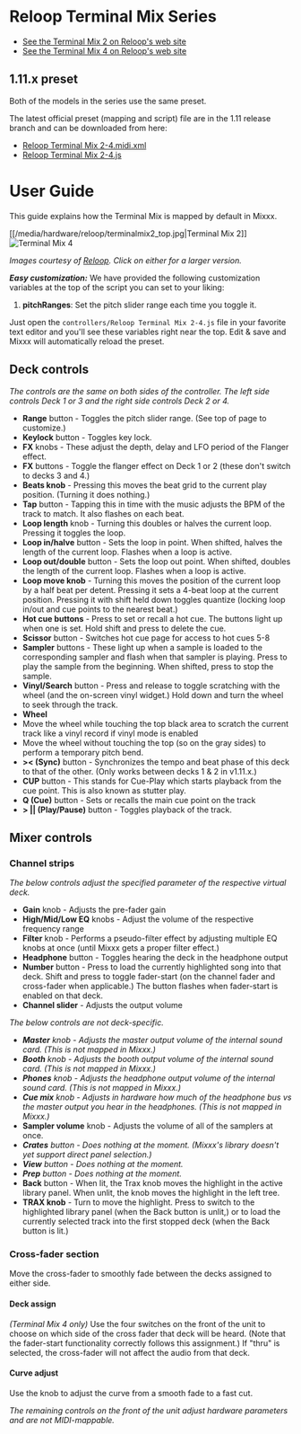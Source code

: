 # Reloop Terminal Mix Series

  - [See the Terminal Mix 2 on Reloop's web
    site](http://www.reloop.com/reloop-terminal-mix-2)
  - [See the Terminal Mix 4 on Reloop's web
    site](http://www.reloop.com/reloop-terminal-mix-4)

## 1.11.x preset

Both of the models in the series use the same preset.

The latest official preset (mapping and script) file are in the 1.11
release branch and can be downloaded from here:

  - [Reloop Terminal
    Mix 2-4.midi.xml](http://bazaar.launchpad.net/~mixxxdevelopers/mixxx/release-1.11.x/download/head:/reloopterminalmix4.m-20120608214706-htezt5mx6gyjoiav-1/Reloop%20Terminal%20Mix%202-4.midi.xml)
  - [Reloop Terminal
    Mix 2-4.js](http://bazaar.launchpad.net/~mixxxdevelopers/mixxx/release-1.11.x/download/head:/reloopterminalmix4.j-20120608214709-j23k072oly9sgz8s-1/Reloop%20Terminal%20Mix%202-4.js)

# User Guide

This guide explains how the Terminal Mix is mapped by default in Mixxx.

[[/media/hardware/reloop/terminalmix2_top.jpg|Terminal Mix 2]] ![Terminal Mix
4](/hardware/reloop/terminalmix4_top.jpg)

*Images courtesy of [Reloop](http://www.reloop.com/). Click on either
for a larger version.*

***Easy customization:*** We have provided the following customization
variables at the top of the script you can set to your liking:

1.  **pitchRanges**: Set the pitch slider range each time you toggle it.

Just open the `controllers/Reloop Terminal Mix 2-4.js` file in your
favorite text editor and you'll see these variables right near the top.
Edit & save and Mixxx will automatically reload the preset.

## Deck controls

*The controls are the same on both sides of the controller. The left
side controls Deck 1 or 3 and the right side controls Deck 2 or 4.*

  - **Range** button - Toggles the pitch slider range. (See top of page
    to customize.)
  - **Keylock** button - Toggles key lock.
  - **FX** knobs - These adjust the depth, delay and LFO period of the
    Flanger effect.
  - **FX** buttons - Toggle the flanger effect on Deck 1 or 2 (these
    don't switch to decks 3 and 4.)
  - **Beats knob** - Pressing this moves the beat grid to the current
    play position. (Turning it does nothing.)
  - **Tap** button - Tapping this in time with the music adjusts the BPM
    of the track to match. It also flashes on each beat.
  - **Loop length** knob - Turning this doubles or halves the current
    loop. Pressing it toggles the loop.
  - **Loop in/halve** button - Sets the loop in point. When shifted,
    halves the length of the current loop. Flashes when a loop is
    active.
  - **Loop out/double** button - Sets the loop out point. When shifted,
    doubles the length of the current loop. Flashes when a loop is
    active.
  - **Loop move knob** - Turning this moves the position of the current
    loop by a half beat per detent. Pressing it sets a 4-beat loop at
    the current position. Pressing it with shift held down toggles
    quantize (locking loop in/out and cue points to the nearest beat.)
  - **Hot cue buttons** - Press to set or recall a hot cue. The buttons
    light up when one is set. Hold shift and press to delete the cue.
  - **Scissor** button - Switches hot cue page for access to hot cues
    5-8
  - **Sampler** buttons - These light up when a sample is loaded to the
    corresponding sampler and flash when that sampler is playing. Press
    to play the sample from the beginning. When shifted, press to stop
    the sample.
  - **Vinyl/Search** button - Press and release to toggle scratching
    with the wheel (and the on-screen vinyl widget.) Hold down and turn
    the wheel to seek through the track.
  - **Wheel**
  - Move the wheel while touching the top black area to scratch the
    current track like a vinyl record if vinyl mode is enabled
  - Move the wheel without touching the top (so on the gray sides) to
    perform a temporary pitch bend.
  - **\>\< (Sync)** button - Synchronizes the tempo and beat phase of
    this deck to that of the other. (Only works between decks 1 & 2 in
    v1.11.x.)
  - **CUP** button - This stands for Cue-Play which starts playback from
    the cue point. This is also known as stutter play.
  - **Q (Cue)** button - Sets or recalls the main cue point on the track
  - **\> || (Play/Pause)** button - Toggles playback of the track.

## Mixer controls

### Channel strips

*The below controls adjust the specified parameter of the respective
virtual deck.*

  - **Gain** knob - Adjusts the pre-fader gain
  - **High/Mid/Low EQ** knobs - Adjust the volume of the respective
    frequency range
  - **Filter** knob - Performs a pseudo-filter effect by adjusting
    multiple EQ knobs at once (until Mixxx gets a proper filter effect.)
  - **Headphone** button - Toggles hearing the deck in the headphone
    output
  - **Number** button - Press to load the currently highlighted song
    into that deck. Shift and press to toggle fader-start (on the
    channel fader and cross-fader when applicable.) The button flashes
    when fader-start is enabled on that deck.
  - **Channel slider** - Adjusts the output volume

*The below controls are not deck-specific.*

  - ***Master** knob - Adjusts the master output volume of the internal
    sound card. (This is not mapped in Mixxx.)*
  - ***Booth** knob - Adjusts the booth output volume of the internal
    sound card. (This is not mapped in Mixxx.)*
  - ***Phones** knob - Adjusts the headphone output volume of the
    internal sound card. (This is not mapped in Mixxx.)*
  - ***Cue mix** knob - Adjusts in hardware how much of the headphone
    bus vs the master output you hear in the headphones. (This is not
    mapped in Mixxx.)*
  - **Sampler volume** knob - Adjusts the volume of all of the samplers
    at once.
  - ***Crates** button - Does nothing at the moment. (Mixxx's library
    doesn't yet support direct panel selection.)*
  - ***View** button - Does nothing at the moment.*
  - ***Prep** button - Does nothing at the moment.*
  - **Back** button - When lit, the Trax knob moves the highlight in the
    active library panel. When unlit, the knob moves the highlight in
    the left tree.
  - **TRAX knob** - Turn to move the highlight. Press to switch to the
    highlighted library panel (when the Back button is unlit,) or to
    load the currently selected track into the first stopped deck (when
    the Back button is lit.)

### Cross-fader section

Move the cross-fader to smoothly fade between the decks assigned to
either side.

#### Deck assign

*(Terminal Mix 4 only)* Use the four switches on the front of the unit
to choose on which side of the cross fader that deck will be heard.
(Note that the fader-start functionality correctly follows this
assignment.) If "thru" is selected, the cross-fader will not affect the
audio from that deck.

#### Curve adjust

Use the knob to adjust the curve from a smooth fade to a fast cut.

*The remaining controls on the front of the unit adjust hardware
parameters and are not MIDI-mappable.*

